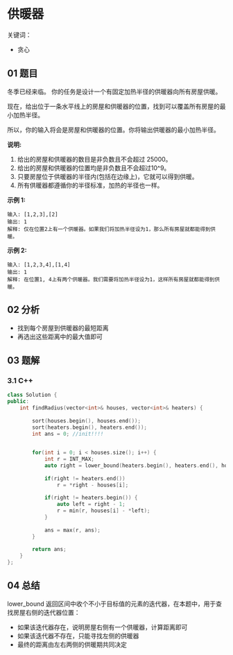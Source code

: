 # 供暖器
关键词：

- 贪心

## 01 题目

冬季已经来临。 你的任务是设计一个有固定加热半径的供暖器向所有房屋供暖。

现在，给出位于一条水平线上的房屋和供暖器的位置，找到可以覆盖所有房屋的最小加热半径。

所以，你的输入将会是房屋和供暖器的位置。你将输出供暖器的最小加热半径。

**说明:**

1. 给出的房屋和供暖器的数目是非负数且不会超过 25000。
2. 给出的房屋和供暖器的位置均是非负数且不会超过10^9。
3. 只要房屋位于供暖器的半径内(包括在边缘上)，它就可以得到供暖。
4. 所有供暖器都遵循你的半径标准，加热的半径也一样。

**示例 1:**

```
输入: [1,2,3],[2]
输出: 1
解释: 仅在位置2上有一个供暖器。如果我们将加热半径设为1，那么所有房屋就都能得到供暖。
```

**示例 2:**

```
输入: [1,2,3,4],[1,4]
输出: 1
解释: 在位置1, 4上有两个供暖器。我们需要将加热半径设为1，这样所有房屋就都能得到供暖。
```

## 02 分析

- 找到每个房屋到供暖器的最短距离
- 再选出这些距离中的最大值即可

## 03 题解

### 3.1 C++

```c++
class Solution {
public:
    int findRadius(vector<int>& houses, vector<int>& heaters) {
        
        sort(houses.begin(), houses.end());
        sort(heaters.begin(), heaters.end());
        int ans = 0; //init!!!!

        
        for(int i = 0; i < houses.size(); i++) {
            int r = INT_MAX;
            auto right = lower_bound(heaters.begin(), heaters.end(), houses[i]);
            
            if(right != heaters.end())
                r = *right - houses[i];
            
            if(right != heaters.begin()) {
                auto left = right - 1;
                r = min(r, houses[i] - *left);
            }
            
            ans = max(r, ans);
        }
        
        return ans;
    }
};
```

## 04 总结

lower_bound 返回区间中收个不小于目标值的元素的迭代器，在本题中，用于查找房屋右侧的迭代器位置：

- 如果该迭代器存在，说明房屋右侧有一个供暖器，计算距离即可
- 如果该迭代器不存在，只能寻找左侧的供暖器
- 最终的距离由左右两侧的供暖期共同决定